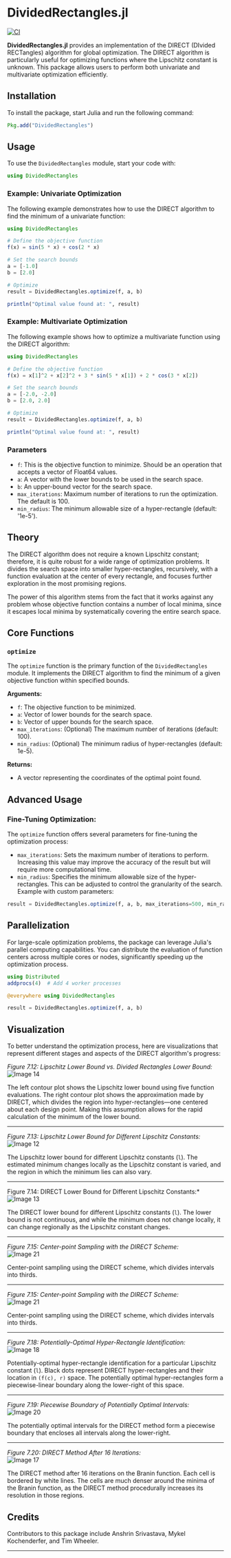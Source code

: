 # DividedRectangles.jl
[![CI](https://github.com/sisl/DividedRectangles.jl/actions/workflows/ci.yml/badge.svg?branch=add-tests-only)](https://github.com/sisl/DividedRectangles.jl/actions/workflows/ci.yml)

**DividedRectangles.jl** provides an implementation of the DIRECT (DIvided RECTangles) algorithm for global optimization. The DIRECT algorithm is particularly useful for optimizing functions where the Lipschitz constant is unknown. This package allows users to perform both univariate and multivariate optimization efficiently.

## Installation

To install the package, start Julia and run the following command:

```julia
Pkg.add("DividedRectangles")
```

## Usage

To use the `DividedRectangles` module, start your code with:

```julia
using DividedRectangles
```

### Example: Univariate Optimization

The following example demonstrates how to use the DIRECT algorithm to find the minimum of a univariate function:

```julia
using DividedRectangles

# Define the objective function
f(x) = sin(5 * x) + cos(2 * x)

# Set the search bounds
a = [-1.0]
b = [2.0]

# Optimize
result = DividedRectangles.optimize(f, a, b)

println("Optimal value found at: ", result)
```

### Example: Multivariate Optimization

The following example shows how to optimize a multivariate function using the DIRECT algorithm:

```julia
using DividedRectangles

# Define the objective function
f(x) = x[1]^2 + x[2]^2 + 3 * sin(5 * x[1]) + 2 * cos(3 * x[2])

# Set the search bounds
a = [-2.0, -2.0]
b = [2.0, 2.0]

# Optimize
result = DividedRectangles.optimize(f, a, b)

println("Optimal value found at: ", result)
```

### Parameters
- `f`: This is the objective function to minimize. Should be an operation that accepts a vector of Float64 values.
- `a`: A vector with the lower bounds to be used in the search space.
- `b`: An upper-bound vector for the search space.
- `max_iterations`:  Maximum number of iterations to run the optimization. The default is 100.
- `min_radius`: The minimum allowable size of a hyper-rectangle (default: '1e-5').

## Theory
The DIRECT algorithm does not require a known Lipschitz constant; therefore, it is quite robust for a wide range of optimization problems. It divides the search space into smaller hyper-rectangles, recursively, with a function evaluation at the center of every rectangle, and focuses further exploration in the most promising regions.

The power of this algorithm stems from the fact that it works against any problem whose objective function contains a number of local minima, since it escapes local minima by systematically covering the entire search space.

## Core Functions

### `optimize`
The `optimize` function is the primary function of the `DividedRectangles` module. It implements the DIRECT algorithm to find the minimum of a given objective function within specified bounds.

**Arguments:**
- `f`: The objective function to be minimized.
- `a`: Vector of lower bounds for the search space.
- `b`: Vector of upper bounds for the search space.
- `max_iterations`: (Optional) The maximum number of iterations (default: 100).
- `min_radius`: (Optional) The minimum radius of hyper-rectangles (default: 1e-5).

**Returns:** 
- A vector representing the coordinates of the optimal point found.

## Advanced Usage
### Fine-Tuning Optimization:
The `optimize` function offers several parameters for fine-tuning the optimization process:

- `max_iterations`: Sets the maximum number of iterations to perform. Increasing this value may improve the accuracy of the result but will require more computational time.
- `min_radius`: Specifies the minimum allowable size of the hyper-rectangles. This can be adjusted to control the granularity of the search.
Example with custom parameters:

```julia
result = DividedRectangles.optimize(f, a, b, max_iterations=500, min_radius=1e-6)
```
## Parallelization

For large-scale optimization problems, the package can leverage Julia's parallel computing capabilities. You can distribute the evaluation of function centers across multiple cores or nodes, significantly speeding up the optimization process.

```julia
using Distributed
addprocs(4)  # Add 4 worker processes

@everywhere using DividedRectangles

result = DividedRectangles.optimize(f, a, b)
```
## Visualization

To better understand the optimization process, here are visualizations that represent different stages and aspects of the DIRECT algorithm's progress:

*Figure 7.12: Lipschitz Lower Bound vs. Divided Rectangles Lower Bound:*  
![Image 14](https://github.com/user-attachments/assets/60879517-d179-48c5-8db1-a0536396948f)


The left contour plot shows the Lipschitz lower bound using five function evaluations. The right contour plot shows the approximation made by DIRECT, which divides the region into hyper-rectangles—one centered about each design point. Making this assumption allows for the rapid calculation of the minimum of the lower bound.

---

*Figure 7.13: Lipschitz Lower Bound for Different Lipschitz Constants:*  
![Image 12](https://github.com/user-attachments/assets/f17d34e5-b180-4a5a-bb1e-0ba1d42890e8)


The Lipschitz lower bound for different Lipschitz constants (`l`). The estimated minimum changes locally as the Lipschitz constant is varied, and the region in which the minimum lies can also vary.

---

Figure 7.14: DIRECT Lower Bound for Different Lipschitz Constants:*
![Image 13](https://github.com/user-attachments/assets/f4785cb8-84b1-4b8e-8d36-f066739176eb)

The DIRECT lower bound for different Lipschitz constants (`l`). The lower bound is not continuous, and while the minimum does not change locally, it can change regionally as the Lipschitz constant changes.

---

*Figure 7.15: Center-point Sampling with the DIRECT Scheme:*  
![Image 21](https://github.com/user-attachments/assets/42b2c429-9a27-4eb7-833a-e63707157f77)

Center-point sampling using the DIRECT scheme, which divides intervals into thirds.

---

*Figure 7.15: Center-point Sampling with the DIRECT Scheme:*  
![Image 21](https://github.com/user-attachments/assets/42b2c429-9a27-4eb7-833a-e63707157f77)

Center-point sampling using the DIRECT scheme, which divides intervals into thirds.

---

*Figure 7.18: Potentially-Optimal Hyper-Rectangle Identification:*  
![Image 18](https://github.com/user-attachments/assets/882aa8ea-538c-4830-bdac-6579b8d38068)

Potentially-optimal hyper-rectangle identification for a particular Lipschitz constant (`l`). Black dots represent DIRECT hyper-rectangles and their location in `(f(c), r)` space. The potentially optimal hyper-rectangles form a piecewise-linear boundary along the lower-right of this space.

---

*Figure 7.19: Piecewise Boundary of Potentially Optimal Intervals:*  
![Image 20](https://github.com/user-attachments/assets/0d7184e2-a2b0-49cd-abdb-c9797365d569)

The potentially optimal intervals for the DIRECT method form a piecewise boundary that encloses all intervals along the lower-right.

---

*Figure 7.20: DIRECT Method After 16 Iterations:*  
![Image 17](https://github.com/user-attachments/assets/4cc10f72-5f7e-4b71-9118-01eafa095be9)

The DIRECT method after 16 iterations on the Branin function. Each cell is bordered by white lines. The cells are much denser around the minima of the Branin function, as the DIRECT method procedurally increases its resolution in those regions.



## Credits

Contributors to this package include Anshrin Srivastava, Mykel Kochenderfer, and Tim Wheeler.

---
